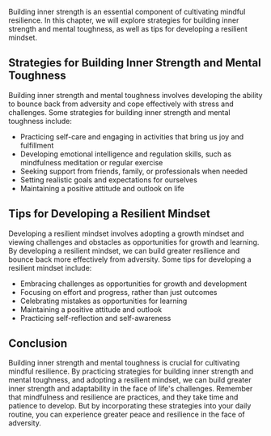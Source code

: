 
Building inner strength is an essential component of cultivating mindful resilience. In this chapter, we will explore strategies for building inner strength and mental toughness, as well as tips for developing a resilient mindset.

Strategies for Building Inner Strength and Mental Toughness
-----------------------------------------------------------

Building inner strength and mental toughness involves developing the ability to bounce back from adversity and cope effectively with stress and challenges. Some strategies for building inner strength and mental toughness include:

* Practicing self-care and engaging in activities that bring us joy and fulfillment
* Developing emotional intelligence and regulation skills, such as mindfulness meditation or regular exercise
* Seeking support from friends, family, or professionals when needed
* Setting realistic goals and expectations for ourselves
* Maintaining a positive attitude and outlook on life

Tips for Developing a Resilient Mindset
---------------------------------------

Developing a resilient mindset involves adopting a growth mindset and viewing challenges and obstacles as opportunities for growth and learning. By developing a resilient mindset, we can build greater resilience and bounce back more effectively from adversity. Some tips for developing a resilient mindset include:

* Embracing challenges as opportunities for growth and development
* Focusing on effort and progress, rather than just outcomes
* Celebrating mistakes as opportunities for learning
* Maintaining a positive attitude and outlook
* Practicing self-reflection and self-awareness

Conclusion
----------

Building inner strength and mental toughness is crucial for cultivating mindful resilience. By practicing strategies for building inner strength and mental toughness, and adopting a resilient mindset, we can build greater inner strength and adaptability in the face of life's challenges. Remember that mindfulness and resilience are practices, and they take time and patience to develop. But by incorporating these strategies into your daily routine, you can experience greater peace and resilience in the face of adversity.
